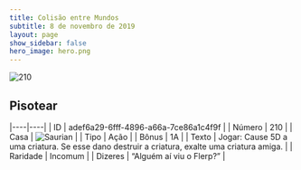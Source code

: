 ```yaml
---
title: Colisão entre Mundos
subtitle: 8 de novembro de 2019
layout: page
show_sidebar: false
hero_image: hero.png
---
```


![210](https://cdn.keyforgegame.com/media/card_front/pt/452_210_GVW7V3W95CRG_pt.png)

## Pisotear

|----|----|
| ID | adef6a29-6fff-4896-a66a-7ce86a1c4f9f |
| Número | 210 |
| Casa | ![Saurian](https://archonarcana.com/images/thumb/9/9e/Saurian_P.png/22px-Saurian_P.png "Sauro") |
| Tipo | Ação |
| Bônus | 1A |
| Texto | Jogar: Cause 5D a uma criatura.  Se esse dano destruir a criatura, exalte uma criatura amiga. |
| Raridade | Incomum |
| Dizeres | “Alguém aí viu o Flerp?” |
